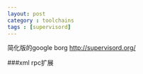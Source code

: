 ```yaml
---
layout: post
category : toolchains
tags : [supervisord]
---
```


简化版的google borg
<http://supervisord.org/>

###xml rpc扩展

